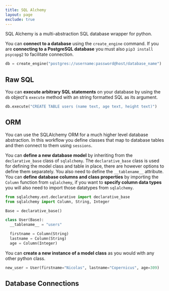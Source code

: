 ```yaml
---
title: SQL Alchemy
layout: page
exclude: true
---
```


SQL Alchemy is a multi-abstraction SQL database wrapper for python.

You can **connect to a database** using the `create_engine` command. If you are **connecting to a PostgreSQL database** you must also `pip3 install psycopg2` to facilitate connection.
```py
db = create_engine("postgres://username:password@host/database_name")
```

## Raw SQL

You can **execute arbitrary SQL statements** on your database by using the `db` object's `execute` method with an string formatted SQL as its argument.
```py
db.execute("CREATE TABLE users (name text, age text, height text)")
```

## ORM

You can use the SQLAlchemy ORM for a much higher level database abstraction. In this workflow you define classes that map to database tables and then connect to them using `sessions`. 

You can **define a new database model** by inheriting from the `declarative_base` class of `sqlalchemy`. The `declarative_base` class is used for defining the model class and table in place, there are however options to define them separately. You also need to define the `__tablename__` attribute. You can **define database columns and class properties** by importing the `Column` function from `sqlalchemy`, if you want to **specify column data types** you will also need to import those datatypes from `sqlalchemy`.
```py
from sqlalchemy.ext.declarative import declarative_base
from sqlalchemy import Column, String, Integer

Base = declarative_base()

class User(Base):
  __tablename__ = "users"

  firstname = Column(String)
  lastname = Column(String)
  age = Column(Integer)
```

You can **create a new instance of a model class** as you would with any other python class.
```py
new_user = User(firstname="Nicolas", lastname="Copernicus", age=309)
```

## Database Connections




<!--stackedit_data:
eyJoaXN0b3J5IjpbMjAwNDIyNDU1MSwxOTMzOTk4NDQ3LC04MT
M3MTc1MTcsLTEwOTQ1MDUyMDgsLTE0MzU0OTkwMzVdfQ==
-->